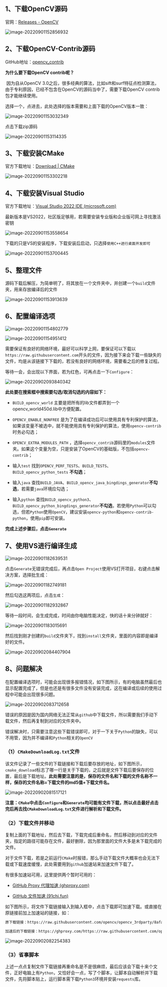 ## 1、下载OpenCV源码

官网：[Releases - OpenCV](https://opencv.org/releases/)

![image-20220901152856932](http://doc.xjfyt.top/markdown_img/image-20220901152856932.png)



## 2、下载OpenCV-Contrib源码

GitHub地址：[opencv_contrib](https://github.com/opencv/opencv_contrib/tags)

**为什么要下载OpenCV contrib呢？**

​		因为自从OpenCV 3.0之后，很多经典的算法，比如sift和surf特征点检测算法，由于专利原因，已经不包含在OpenCV的源码当中了，需要下载OpenCV contrib包才能继续使用。

选择一个，点进去，此处选择的版本需要和上面下载的OpenCV版本一致：

![image-20220901153032349](http://doc.xjfyt.top/markdown_img/image-20220901153032349.png)

点击下载zip源码

![image-20220901153114335](http://doc.xjfyt.top/markdown_img/image-20220901153114335.png)



## 3、下载安装CMake

官方下载地址：[Download | CMake](https://cmake.org/download/)

![image-20220901153302218](http://doc.xjfyt.top/markdown_img/image-20220901153302218.png)



## 4、下载安装Visual Studio

官方下载地址：[Visual Studio 2022 IDE (microsoft.com)](https://visualstudio.microsoft.com/zh-hans/vs/)

最新版本是VS2022，社区版足够用，若需要安装专业版和企业版可网上寻找激活密钥

![image-20220901153558654](http://doc.xjfyt.top/markdown_img/image-20220901153558654.png)

下载的只是VS的安装程序，下载安装后启动，只选择`使用C++进行桌面开发即可`

![image-20220901153700445](http://doc.xjfyt.top/markdown_img/image-20220901153700445.png)



## 5、整理文件

源码下载后解压，为简单明了，将其放在一个文件夹中，并创建一个`build`文件夹，用来存放编译后的文件

![image-20220901153913639](http://doc.xjfyt.top/markdown_img/image-20220901153913639.png)



## 6、配置编译选项

![image-20220901154802779](http://doc.xjfyt.top/markdown_img/image-20220901154802779.png)

![image-20220901154951412](http://doc.xjfyt.top/markdown_img/image-20220901154951412.png)

​		需要保证有良好的网络环境，最好可以科学上网，要保证可以下载以`https://raw.githubusercontent.com`开头的文件，因为接下来会下载一些缺失的文件，均是从该链接下下载的，若没有良好的网络环境，需要看之后的修复过程。

等待一会，会出现以下界面，若为红色，可再点击一下`Configure`：

![image-20220902093840342](http://doc.xjfyt.top/markdown_img/image-20220902093840342.png)

**此处要在搜索框中搜索要勾选/取消勾选的内容如下：**

* `BUILD_opencv_world` 主要是把所有的lib文件都弄到一个opencv_world450d.lib中方便配置。

* `OPENCV_ENABLE_NONFREE` 是为了在编译成功后可以使用具有专利保护的算法，如果该变量不被选中，就不能使用具有专利保护的算法，使用`opencv-contrib`时务必勾选；

* `OPENCV_EXTRA_MODULES_PATH` ，选择`opencv_contrib`源码里的`modules`文件夹。如果这个变量为空，只是安装了OpenCV的基础版，不包括`opencv-contrib`；
* 输入`test` 找到`OPENCV_PERF_TESTS`、`BUILD_TESTS`、`BUILD_opencv_python_tests` **不勾选**；
* 输入`java` 查找`BUILD_JAVA`、`BUILD_opencv_java_bingdings_generator`**不勾选**，若需要`java`环境应勾选；
* 输入`python` 查找`BUILD_opencv_python3`、`BUILD_opencv_python_bingdings_generator`**不勾选**，若使用`Python`可以勾选，但若`Python`使用`OpenCV`，建议安装`opencv-python`和`opencv-contrib-python`，使用`pip`即可安装。

**完成上述步骤后，点击`Generate`**



## 7、使用VS进行编译生成

![image-20220901182639531](http://doc.xjfyt.top/markdown_img/image-20220901182639531.png)

点击`Generate`无错误完成后，再点击`Open Project`使用VS打开项目，右键点击解决方案，选择批生成：

![image-20220901182749181](http://doc.xjfyt.top/markdown_img/image-20220901182749181.png)

然后勾选这两项后，点击`生成`：

![image-20220901182932867](http://doc.xjfyt.top/markdown_img/image-20220901182932867.png)

等待一段时间，会生成完成，时间由你电脑性能决定，快的话十来分钟就好：

![image-20220901183015691](http://doc.xjfyt.top/markdown_img/image-20220901183015691.png)



然后找到刚才创建的`build`文件夹下，找到`install`文件夹，里面的内容即是编译好的文件。

![image-20220902084407904](http://doc.xjfyt.top/markdown_img/image-20220902084407904.png)



## 8、问题解决

​        在配置编译选项时，可能会出现很多报错情况，如下图所示，有的电脑虽然最后也显示配置完成了，但是也还是有很多文件没有安装完成，这在编译或后续的使用过程中可能会出现很多问题。

![image-20220902083712658](http://doc.xjfyt.top/markdown_img/image-20220902083712658.png)

​       错误的原因是因为国内网络无法正常从`github`中下载文件，所以需要我们手动下载文件，然后再复制到对应的文件夹中。

​	错误解决时，只需要注意这些下载错误即可，对于一下关于`Python`的缺失，可以不用管，因为并不编译和`Python`相关的`OpenCV`

### （1）`CMakeDownloadLog.txt`文件

​		该文件记录了一些文件的下载链接和下载后要存放的地址，如下图所示，`cmake_download`标志了哪一行是关于下载的，之后就是文件下载后要保存的位置，最后是下载地址。**此处需要注意的是，保存的文件名和下载的文件名称不一样，保存的文件名称=下载文件的md5值+下载文件名。**

![image-20220902081517121](http://doc.xjfyt.top/markdown_img/image-20220902081517121.png)

**注意：`CMake`中点击`Configure`和`Generate`均可能有文件下载，所以点击最好点击完后再去找`CMakeDownloadLog.txt`文件进行解析和下载文件。**



### （2）下载文件并移动

​		复制上面的下载地址，然后去下载，下载完成后重命名，然后移动到对应的文件夹，指定的路径可能存在文件，最好删除，因为那里面的文件大多是未下载完成的文件。

​		对于文件下载，若是之前运行`CMake`时报错，那么手动下载文件大概率也会无法下载或下载速度缓慢，此处需要用到`github`加速站来加速文件下载了。

有很多加速站可用，这里提供两个暂时可用的：

* [GitHub Proxy 代理加速 (ghproxy.com)](https://ghproxy.com/)

* [GitHub 文件加速 (91chi.fun)](https://github.91chi.fun/)

如下图所示，将文件下载链接输入到输入框中，点击下载即可加速下载。或直接在原链接前加上加速站的链接，如：

```bash
原下载链接：https://raw.githubusercontent.com/opencv/opencv_3rdparty/8afa57abc8229d611c4937165d20e2a2d9fc5a12/face_landmark_model.dat

加速后的下载链接：https://ghproxy.com/https://raw.githubusercontent.com/opencv/opencv_3rdparty/8afa57abc8229d611c4937165d20e2a2d9fc5a12/face_landmark_model.dat
```



![image-20220902082254383](http://doc.xjfyt.top/markdown_img/image-20220902082254383.png)



### （3）省事脚本

​		上述一点点复制文件下载链接再重命名是不是很麻烦，最后应该会下载十来个文件，正好电脑上有`Python`，又恰好会一点，写了个脚本，让脚本自动解析并下载文件，先将脚本贴上，运行脚本需下载`Python3`环境并安装`requests`库。

```python
```

